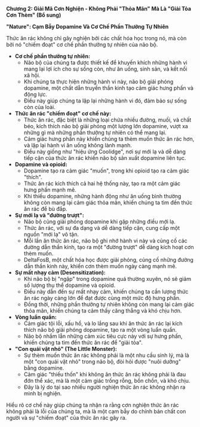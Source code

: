 **Chương 2: Giải Mã Cơn Nghiện - Không Phải "Thỏa Mãn" Mà Là "Giải Tỏa Cơn Thèm" (Bổ sung)**

**"Nature": Cạm Bẫy Dopamine Và Cơ Chế Phần Thưởng Tự Nhiên**

Thức ăn rác không chỉ gây nghiện bởi các chất hóa học trong nó, mà còn bởi nó "chiếm đoạt" cơ chế phần thưởng tự nhiên của não bộ.

* **Cơ chế phần thưởng tự nhiên:**
    * Não bộ của chúng ta được thiết kế để khuyến khích những hành vi mang lại lợi ích cho sự sống còn, như ăn uống, sinh sản, và kết nối xã hội.
    * Khi chúng ta thực hiện những hành vi này, não bộ giải phóng dopamine, một chất dẫn truyền thần kinh tạo cảm giác hưng phấn và động lực.
    * Điều này giúp chúng ta lặp lại những hành vi đó, đảm bảo sự sống còn của loài.
* **Thức ăn rác "chiếm đoạt" cơ chế này:**
    * Thức ăn rác, đặc biệt là những loại chứa nhiều đường, muối, và chất béo, kích thích não bộ giải phóng một lượng lớn dopamine, vượt xa những gì mà những phần thưởng tự nhiên có thể mang lại.
    * Cảm giác hưng phấn này khiến chúng ta thèm muốn thức ăn rác hơn, và lặp lại hành vi ăn uống không lành mạnh.
    * Điều này giống như "hiệu ứng Coolidge", nơi sự mới lạ và dễ dàng tiếp cận của thức ăn rác khiến não bộ sản xuất dopamine liên tục.
* **Dopamine và opioid:**
    * Dopamine tạo ra cảm giác "muốn", trong khi opioid tạo ra cảm giác "thích".
    * Thức ăn rác kích thích cả hai hệ thống này, tạo ra một cảm giác hưng phấn mạnh mẽ.
    * Khi thiếu dopamine, những hành động như ăn uống bình thường không còn mang lại cảm giác thỏa mãn, khiến chúng ta tìm đến thức ăn rác để bù đắp.
* **Sự mới lạ và "đường trượt":**
    * Não bộ cũng giải phóng dopamine khi gặp những điều mới lạ.
    * Thức ăn rác, với sự đa dạng và dễ dàng tiếp cận, cung cấp một nguồn "mới lạ" vô tận.
    * Mỗi lần ăn thức ăn rác, não bộ ghi nhớ hành vi này và củng cố các đường dẫn thần kinh, tạo ra một "đường trượt" dễ dàng kích hoạt cơn thèm muốn.
    * DeltaFosB, một chất hóa học được giải phóng, củng cố những đường dẫn thần kinh này, khiến cơn thèm muốn ngày càng mạnh mẽ.
* **Sự mất nhạy cảm (Desensitization):**
    * Khi não bộ bị "ngập" trong dopamine quá thường xuyên, nó sẽ giảm số lượng thụ thể dopamine và opioid.
    * Điều này dẫn đến sự mất nhạy cảm, khiến chúng ta cần lượng thức ăn rác ngày càng lớn để đạt được cùng một mức độ hưng phấn.
    * Đồng thời, những phần thưởng tự nhiên không còn mang lại cảm giác thỏa mãn, khiến chúng ta cảm thấy căng thẳng và khó chịu hơn.
* **Vòng luẩn quẩn:**
    * Cảm giác tội lỗi, xấu hổ, và lo lắng sau khi ăn thức ăn rác lại kích thích não bộ giải phóng dopamine, tạo ra một vòng luẩn quẩn.
    * Não bộ nhầm lẫn những cảm xúc tiêu cực này với sự hưng phấn, khiến chúng ta tìm đến thức ăn rác để "giải tỏa".
* **"Con quái vật nhỏ" (The Little Monster):**
    * Sự thèm muốn thức ăn rác không phải là một nhu cầu sinh lý, mà là một "con quái vật nhỏ" trong não bộ, đòi hỏi được "nuôi dưỡng" bằng dopamine.
    * Cảm giác "thiếu thốn" khi không ăn thức ăn rác không phải là đau đớn thể xác, mà là một cảm giác trống rỗng, bồn chồn, và khó chịu.
    * Đây là lý do tại sao nhiều người nghiện thức ăn rác không nhận ra mình bị nghiện.

Hiểu rõ cơ chế này giúp chúng ta nhận ra rằng cơn nghiện thức ăn rác không phải là lỗi của chúng ta, mà là một cạm bẫy do chính bản chất con người và sự "chiếm đoạt" của thức ăn rác gây ra.
